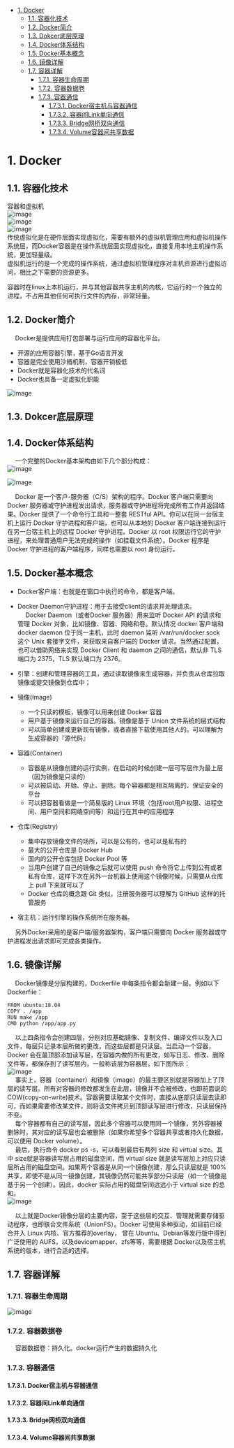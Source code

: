 <!-- TOC -->

- [1. Docker](#1-docker)
    - [1.1. 容器化技术](#11-容器化技术)
    - [1.2. Docker简介](#12-docker简介)
    - [1.3. Dokcer底层原理](#13-dokcer底层原理)
    - [1.4. Docker体系结构](#14-docker体系结构)
    - [1.5. Docker基本概念](#15-docker基本概念)
    - [1.6. 镜像详解](#16-镜像详解)
    - [1.7. 容器详解](#17-容器详解)
        - [1.7.1. 容器生命周期](#171-容器生命周期)
        - [1.7.2. 容器数据卷](#172-容器数据卷)
        - [1.7.3. 容器通信](#173-容器通信)
            - [1.7.3.1. Docker宿主机与容器通信](#1731-docker宿主机与容器通信)
            - [1.7.3.2. 容器间Link单向通信](#1732-容器间link单向通信)
            - [1.7.3.3. Bridge网桥双向通信](#1733-bridge网桥双向通信)
            - [1.7.3.4. Volume容器间共享数据](#1734-volume容器间共享数据)

<!-- /TOC -->



# 1. Docker

<!-- 
https://mp.weixin.qq.com/s/xq9lrHqBOWjQ65-V4Jrttg
-->

## 1.1. 容器化技术  

<!-- 
https://mp.weixin.qq.com/s/PM6K3j8bqBbbwtt4S4uyEw
https://mp.weixin.qq.com/s/whWxIflM807JCLLzQl726g
-->
容器和虚拟机  
![image](https://gitee.com/wt1814/pic-host/raw/master/images/projectManage/docker/docker-11.png)  
![image](https://gitee.com/wt1814/pic-host/raw/master/images/projectManage/docker/docker-12.png)  
![image](https://gitee.com/wt1814/pic-host/raw/master/images/projectManage/docker/docker-13.png)  
传统虚拟化是在硬件层面实现虚拟化，需要有额外的虚拟机管理应用和虚拟机操作系统层，而Docker容器是在操作系统层面实现虚拟化，直接复用本地主机操作系统，更加轻量级。  
虚拟机运行的是一个完成的操作系统，通过虚拟机管理程序对主机资源进行虚拟访问，相比之下需要的资源更多。  

容器时在linux上本机运行，并与其他容器共享主机的内核，它运行的一个独立的进程，不占用其他任何可执行文件的内存，非常轻量。  


## 1.2. Docker简介  

&emsp; Docker是提供应用打包部署与运行应用的容器化平台。 

* 开源的应用容器引擎，基于Go语言开发  
* 容器是完全使用沙箱机制，容器开销极低  
* Docker就是容器化技术的代名词	
* Docker也具备一定虚拟化职能

![image](https://gitee.com/wt1814/pic-host/raw/master/images/projectManage/docker/docker-1.png)  

<!-- 
https://mp.weixin.qq.com/s/RvURRnoSFPywtR8Af7IZ-g
https://mp.weixin.qq.com/s/PM6K3j8bqBbbwtt4S4uyEw
-->

## 1.3. Dokcer底层原理  
<!-- 
https://www.jianshu.com/p/e1f7b8d5184c
http://dockone.io/article/2941
-->


## 1.4. Docker体系结构  
<!-- 
https://mp.weixin.qq.com/s/RvURRnoSFPywtR8Af7IZ-g
-->
&emsp; 一个完整的Docker基本架构由如下几个部分构成：  
![image](https://gitee.com/wt1814/pic-host/raw/master/images/projectManage/docker/docker-16.png)  

![image](https://gitee.com/wt1814/pic-host/raw/master/images/projectManage/docker/docker-2.png)  

&emsp; Docker 是一个客户-服务器（C/S）架构的程序。Docker 客户端只需要向 Docker 服务器或守护进程发出请求，服务器或守护进程将完成所有工作并返回结果。Docker 提供了一个命令行工具和一整套 RESTful API。你可以在同一台宿主机上运行 Docker 守护进程和客户端，也可以从本地的 Docker 客户端连接到运行在另一台宿主机上的远程 Docker 守护进程。Docker 以 root 权限运行它的守护进程，来处理普通用户无法完成的操作（如挂载文件系统）。Docker 程序是 Docker 守护进程的客户端程序，同样也需要以 root 身份运行。  


## 1.5. Docker基本概念  

* Docker客户端：也就是在窗口中执行的命令，都是客户端。    
* Docker Daemon守护进程：用于去接受client的请求并处理请求。  
&emsp; Docker Daemon（或者Docker 服务器）用来监听 Docker API 的请求和管理 Docker 对象，比如镜像、容器、网络和卷。默认情况 docker 客户端和 docker daemon 位于同一主机，此时 daemon 监听 /var/run/docker.sock 这个 Unix 套接字文件，来获取来自客户端的 Docker 请求。当然通过配置，也可以借助网络来实现 Docker Client 和 daemon 之间的通信，默认非 TLS 端口为 2375，TLS 默认端口为 2376。  

* 引擎：创建和管理容器的工具，通过读取镜像来生成容器，并负责从仓库拉取镜像或提交镜像到仓库中；  
* 镜像(Image)
    * 一个只读的模板，镜像可以用来创建 Docker 容器
    * 用户基于镜像来运行自己的容器。镜像是基于 Union 文件系统的层式结构
    * 可以简单创建或更新现有镜像，或者直接下载使用其他人的。可以理解为生成容器的『源代码』

* 容器(Container)
    * 容器是从镜像创建的运行实例，在启动的时候创建一层可写层作为最上层（因为镜像是只读的）
    * 可以被启动、开始、停止、删除。每个容器都是相互隔离的、保证安全的平台
    * 可以把容器看做是一个简易版的 Linux 环境（包括root用户权限、进程空间、用户空间和网络空间等）和运行在其中的应用程序

* 仓库(Registry)
    * 集中存放镜像文件的场所，可以是公有的，也可以是私有的
    * 最大的公开仓库是 Docker Hub
    * 国内的公开仓库包括 Docker Pool 等
    * 当用户创建了自己的镜像之后就可以使用 push 命令将它上传到公有或者私有仓库，这样下次在另外一台机器上使用这个镜像时候，只需要从仓库上 pull 下来就可以了
    * Docker 仓库的概念跟 Git 类似，注册服务器可以理解为 GitHub 这样的托管服务
* 宿主机：运行引擎的操作系统所在服务器。  

&emsp; 另外Docker采用的是客户端/服务器架构，客户端只需要向 Docker 服务器或守护进程发出请求即可完成各类操作。  


## 1.6. 镜像详解

<!-- 
https://mp.weixin.qq.com/s/PM6K3j8bqBbbwtt4S4uyEw
-->
&emsp; Docker镜像是分层构建的，Dockerfile 中每条指令都会新建一层。例如以下 Dockerfile：  

```text
FROM ubuntu:18.04
COPY . /app
RUN make /app
CMD python /app/app.py
```
&emsp; 以上四条指令会创建四层，分别对应基础镜像、复制文件、编译文件以及入口文件，每层只记录本层所做的更改，而这些层都是只读层。当启动一个容器，Docker 会在最顶部添加读写层，在容器内做的所有更改，如写日志、修改、删除文件等，都保存到了读写层内，一般称该层为容器层，如下图所示：  
![image](https://gitee.com/wt1814/pic-host/raw/master/images/projectManage/docker/docker-15.png)  
&emsp; 事实上，容器（container）和镜像（image）的最主要区别就是容器加上了顶层的读写层。所有对容器的修改都发生在此层，镜像并不会被修改，也即前面说的 COW(copy-on-write)技术。容器需要读取某个文件时，直接从底部只读层去读即可，而如果需要修改某文件，则将该文件拷贝到顶部读写层进行修改，只读层保持不变。  
&emsp; 每个容器都有自己的读写层，因此多个容器可以使用同一个镜像，另外容器被删除时，其对应的读写层也会被删除（如果你希望多个容器共享或者持久化数据，可以使用 Docker volume）。  
&emsp; 最后，执行命令 docker ps -s，可以看到最后有两列 size 和 virtual size。其中 size就是容器读写层占用的磁盘空间，而 virtual size 就是读写层加上对应只读层所占用的磁盘空间。如果两个容器是从同一个镜像创建，那么只读层就是 100%共享，即使不是从同一镜像创建，其镜像仍然可能共享部分只读层（如一个镜像是基于另一个创建）。因此，docker 实际占用的磁盘空间远远小于 virtual size 的总和。  
![image](https://gitee.com/wt1814/pic-host/raw/master/images/projectManage/docker/docker-14.png)  

&emsp; 以上就是Docker镜像分层的主要内容，至于这些层的交互、管理就需要存储驱动程序，也即联合文件系统（UnionFS）。Docker 可使用多种驱动，如目前已经合并入 Linux 内核、官方推荐的overlay， 曾在 Ubuntu、Debian等发行版中得到广泛使用的 AUFS，以及devicemapper、zfs等等，需要根据 Docker以及宿主机系统的版本，进行合适的选择。  

## 1.7. 容器详解

### 1.7.1. 容器生命周期  
![image](https://gitee.com/wt1814/pic-host/raw/master/images/projectManage/docker/docker-4.png)  

### 1.7.2. 容器数据卷
&emsp; 容器数据卷：持久化。docker运行产生的数据持久化

### 1.7.3. 容器通信  

#### 1.7.3.1. Docker宿主机与容器通信  

#### 1.7.3.2. 容器间Link单向通信  

#### 1.7.3.3. Bridge网桥双向通信  

#### 1.7.3.4. Volume容器间共享数据  




